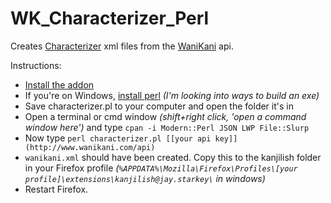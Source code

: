 WK_Characterizer_Perl
=====================

Creates [Characterizer](http://kanjilish.mozdev.org/) xml files from the [WaniKani](http://www.wanikani.com/) api.  
  
Instructions:  
- [Install the addon](https://addons.mozilla.org/en-US/firefox/addon/7208)  
- If you're on Windows, [install perl](http://strawberryperl.com/) *(I'm looking into ways to build an exe)*  
- Save characterizer.pl to your computer and open the folder it's in  
- Open a terminal or cmd window *(shift+right click, 'open a command window here')* and type `cpan -i Modern::Perl JSON LWP File::Slurp`  
- Now type `perl characterizer.pl [[your api key]](http://www.wanikani.com/api)`  
- `wanikani.xml` should have been created. Copy this to the kanjilish folder in your Firefox profile *(`%APPDATA%\Mozilla\Firefox\Profiles\[your profile]\extensions\kanjilish@jay.starkey\` in windows)*  
- Restart Firefox.
